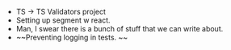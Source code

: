 
- TS -> TS Validators project
- Setting up segment w react. 
- Man, I swear there is a bunch of stuff that we can write about. 
- ~~Preventing logging in tests. ~~

